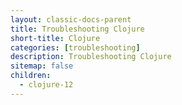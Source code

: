 ```yaml
---
layout: classic-docs-parent
title: Troubleshooting Clojure
short-title: Clojure
categories: [troubleshooting]
description: Troubleshooting Clojure
sitemap: false
children:
  - clojure-12
---
```


